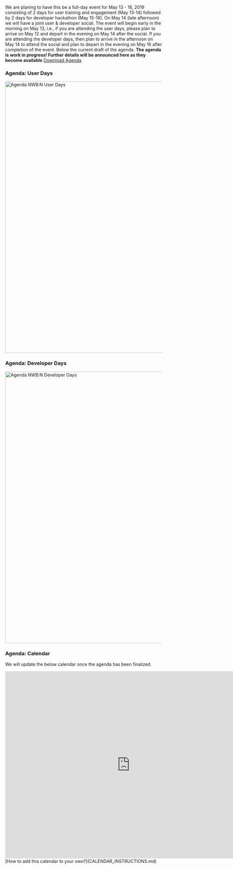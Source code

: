 We are planing to have this be a full-day event for May 13 - 16, 2019 consisting of 2 days for user training and engagement (May 13-14) followed by 2 days for developer hackathon (May 15-16). On May 14 (late afternoon) we will have a joint user & developer social. The event will begin early in the morning on May 13, i.e., if you are attending the user days, please plan to arrive on May 12 and depart in the evening on May 14 after the social. If you are attending the developer days, then plan to arrive in the afternoon on May 14 to attend the social and plan to depart in the evening on May 16 after completion of the event. Below the current draft of the agenda. **The agenda is work in progress! Further details will be announced here as they become available** [Download Agenda](agenda/agenda_nwb_hackathon_2019.pdf)

### Agenda: User Days

<a href="agenda/agenda_nwbn_hackathon_2019.pdf"><img align="center" alt="Agenda NWB:N User Days" src="agenda/agenda_nwbn_userdays_2019.png" width="870"></a>

### Agenda: Developer Days

<a href="agenda/agenda_nwbn_hackathon_2019.pdf"><img align="center" alt="Agenda NWB:N Developer Days" src="agenda/agenda_nwbn_devdays_2019.png" width="870"></a>

### Agenda: Calendar

We will update the below calendar once the agenda has been finalized.

<iframe src="https://calendar.google.com/calendar/embed?mode=AGENDA&amp;height=600&amp;wkst=1&amp;bgcolor=%23FFFFFF&amp;src=lbl.gov_6b2ckprkr6s7eojvefua4a89a4%40group.calendar.google.com&amp;color=%23333333&amp;ctz=America%2FNew_York" style="border-width:0" width="800" height="600" frameborder="0" scrolling="no"></iframe>
[How to add this calendar to your own?](CALENDAR_INSTRUCTIONS.md)

